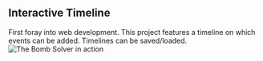 ## Interactive Timeline
First foray into web development. This project features a timeline on which events can be added. Timelines can be saved/loaded.
![The Bomb Solver in action](https://mhooge.com/projects/timeline_thumb.png)
